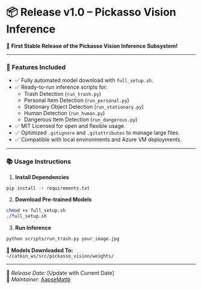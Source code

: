 # 📦 Release v1.0 – Pickasso Vision Inference

🎉 **First Stable Release of the Pickasso Vision Inference Subsystem!**

---

### 🚀 Features Included
- ✅ Fully automated model download with `full_setup.sh`.
- ✅ Ready-to-run inference scripts for:
  - Trash Detection (`run_trash.py`)
  - Personal Item Detection (`run_personal.py`)
  - Stationary Object Detection (`run_stationary.py`)
  - Human Detection (`run_human.py`)
  - Dangerous Item Detection (`run_dangerous.py`)
- ✅ MIT Licensed for open and flexible usage.
- ✅ Optimized `.gitignore` and `.gitattributes` to manage large files.
- ✅ Compatible with local environments and Azure VM deployments.

---

### 📚 Usage Instructions

1. **Install Dependencies**
```bash
pip install -r requirements.txt
```

2. **Download Pre-trained Models**
```bash
chmod +x full_setup.sh
./full_setup.sh
```

3. **Run Inference**
```bash
python scripts/run_trash.py your_image.jpg
```

📂 **Models Downloaded To:**  
`~/catkin_ws/src/pickasso_vision/weights/`

---

📅 *Release Date:* [Update with Current Date]  
👤 *Maintainer:* [AapseMatlb](https://github.com/AapseMatlb)
